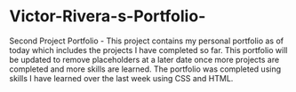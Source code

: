 # Victor-Rivera-s-Portfolio-

Second Project Portfolio - This project contains my personal portfolio as of today which includes the projects I have completed so far. This portfolio will be updated to remove placeholders at a later date once more projects are completed and more skills are learned. The portfolio was completed using skills I have learned over the last week using CSS and HTML. 
